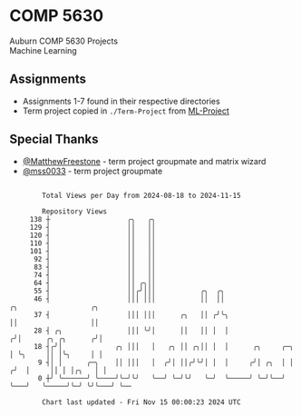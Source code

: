 # COMP 5630
Auburn COMP 5630 Projects  
Machine Learning

## Assignments
- Assignments 1-7 found in their respective directories
- Term project copied in `./Term-Project` from [ML-Project](https://github.com/wumphlett/ML-Project)

## Special Thanks
- [@MatthewFreestone](https://github.com/MatthewFreestone) - term project groupmate and matrix wizard
- [@mss0033](https://github.com/mss0033) - term project groupmate

```

        Total Views per Day from 2024-08-18 to 2024-11-15

        Repository Views
     138 ┼                   ╭╮   ╭╮
     129 ┤                   ││   ││
     120 ┤                   ││   ││
     110 ┤                   ││   ││
     101 ┤                   ││   ││
      92 ┤                   ││   ││
      83 ┤                   ││   ││
      74 ┤                   ││   ││
      64 ┤                   ││ ╭╮││
      55 ┤                   ││╭╯│││           ╭╮  ╭╮
      46 ┤                   │││ │││           ││  ││                      ╭╮                  ╭╮
      37 ┤                   │││ │││      ╭╮   ││ ╭╯╰╮                     ││                  ││
      28 ┤ ╭╮                │││ ╰╯│      ││   ││ │  │                    ╭╯│      ╭╮ ╭╮      ╭╯│
      18 ┤╭╯│             ╭╮ │││   │   ╭╮ ││ ╭╮││ │  │      ╭╮     ╭─╮    │ ╰╮     ││ │╰╮     │ │
       9 ┤│ │      ╭─╮    ││ │││   │  ╭╯│ ││╭╯╰╯│ │  │     ╭╯│ ╭╮  │ │   ╭╯  │     ││ │ │╭╮   │ │
       0 ┼╯ ╰──────╯ ╰────╯╰─╯╰╯   ╰──╯ ╰─╯╰╯   ╰─╯  ╰─────╯ ╰─╯╰──╯ ╰───╯   ╰─────╯╰─╯ ╰╯╰───╯ ╰──

        Chart last updated - Fri Nov 15 00:00:23 2024 UTC
        
```
